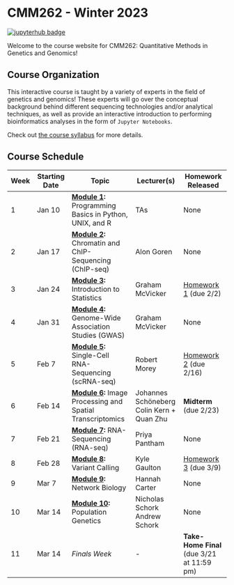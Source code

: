 # CMM262 - Winter 2023

[![jupyterhub badge](https://img.shields.io/badge/Login%20to%20JupyterHub-grey?style=for-the-badge&logo=jupyter)](https://datahub.ucsd.edu/hub/login)

Welcome to the course website for CMM262: Quantitative Methods in Genetics and Genomics! 

## Course Organization

This interactive course is taught by a variety of experts in the field of genetics and genomics! These experts will go over the conceptual background behind different sequencing technologies and/or analytical techniques, as well as provide an interactive introduction to performing bioinformatics analyses in the form of `Jupyter Notebooks`. 

Check out [the course syllabus](CMM262-Syllabus-2023.md) for more details.

## Course Schedule 

| Week | Starting Date | Topic                                                                            | Lecturer(s)                                  |  Homework Released                         |
|------|---------------|----------------------------------------------------------------------------------|----------------------------------------------|--------------------------------------------|
| 1    | Jan 10  | **[Module 1](module-1-programming):** Programming Basics in Python, UNIX, and R  | TAs                                          | None                                       |
| 2    | Jan 17  | **[Module 2](module-2-chipseq):** Chromatin and ChIP-Sequencing (ChIP-seq)       | Alon Goren                                   | None                                       |
| 3    | Jan 24  | **[Module 3](module-3-statistics):** Introduction to Statistics                  | Graham McVicker                              | [Homework 1](hw/hw1) (due 2/2)            |
| 4    | Jan 31  | **[Module 4](module-4-gwas):** Genome-Wide Association Studies (GWAS)                        | Graham McVicker                              | None                                       |
| 5    | Feb 7   | **[Module 5](module-5-scrnaseq):** Single-Cell RNA-Sequencing (scRNA-seq)        | Robert Morey                                 | [Homework 2](hw/hw2) (due 2/16)            |
| 6    | Feb 14  | **[Module 6](module-6-imgproc-spatialtx):** Image Processing and Spatial Transcriptomics | Johannes Schöneberg<br>Colin Kern + Quan Zhu | **Midterm** (due 2/23)                     |
| 7    | Feb 21  | **[Module 7](module-7-rnaseq):** RNA-Sequencing (RNA-seq)            | Priya Pantham                                | None             |
| 8    | Feb 28  | **[Module 8](module-8-variantcalling):** Variant Calling                         | Kyle Gaulton                                 | [Homework 3](hw/hw3) (due 3/9)                                       |
| 9    | Mar 7   | **[Module 9](module-9-networks):** Network Biology                               | Hannah Carter                                | None                                       |
| 10   | Mar 14  | **[Module 10](module-10-popgen):** Population Genetics                           | Nicholas Schork<br>Andrew Schork             | None                                       |
| 11   | Mar 14  | <i>Finals Week</i>                                                               | -                                            | **Take-Home Final** (due 3/21 at 11:59 pm) |
